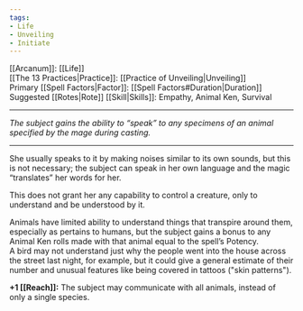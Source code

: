 ```yaml
---
tags:
- Life
- Unveiling
- Initiate
---
```


[[Arcanum]]: [[Life]]\
[[The 13 Practices|Practice]]: [[Practice of Unveiling|Unveiling]]\
Primary [[Spell Factors|Factor]]: [[Spell Factors#Duration|Duration]]\
Suggested [[Rotes|Rote]] [[Skill|Skills]]: Empathy, Animal Ken, Survival

---

_The subject gains the ability to “speak” to any specimens of an animal specified by the mage during casting._

---

She usually speaks to it by making noises similar to its own sounds, but this is not necessary; the subject can speak in her own language and the magic “translates” her words for her.

This does not grant her any capability to control a creature, only to understand and be understood by it.

Animals have limited ability to understand things that transpire around them, especially as pertains to humans, but the subject gains a bonus to any Animal Ken rolls made with that animal equal to the spell’s Potency.\
A bird may not understand just why the people went into the house across the street last night, for example, but it could give a general estimate of their number and unusual features like being covered in tattoos ("skin patterns").

**+1 [[Reach]]:** The subject may communicate with all animals, instead of only a single species.